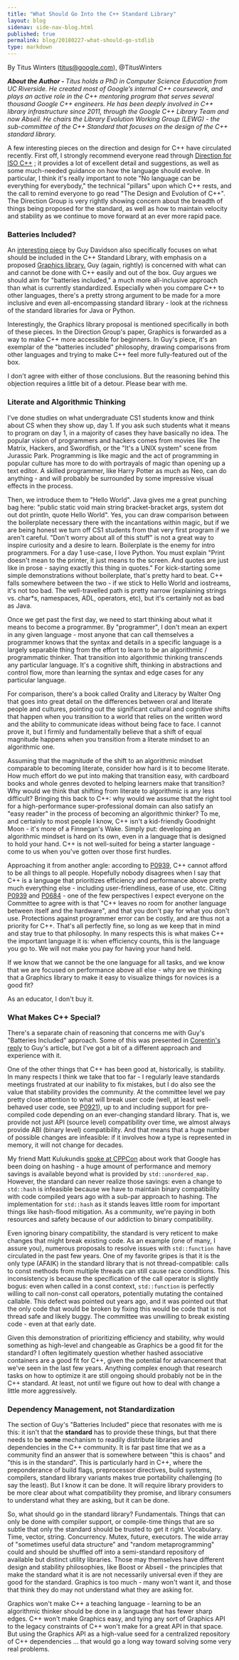 ```yaml
---
title: "What Should Go Into the C++ Standard Library"
layout: blog
sidenav: side-nav-blog.html
published: true
permalink: blog/20180227-what-should-go-stdlib
type: markdown
---
```


By Titus Winters (titus@google.com), @TitusWinters

<i><b>About the Author - </b> Titus holds a PhD in Computer Science Education
from UC Riverside. He created most of Google’s internal C++ coursework, and
plays an active role in the C++ mentoring program that serves several thousand
Google C++ engineers.  He has been deeply involved in C++ library infrastructure
since 2011, through the Google C++ Library Team and now Abseil.  He chairs the
Library Evolution Working Group (LEWG) - the sub-committee of the C++ Standard
that focuses on the design of the C++ standard library.</i>

A few interesting pieces on the direction and design for C++ have circulated
recently.  First off, I strongly recommend everyone read through 
[Direction for ISO C++](http://wg21.link/P0939r0) ; it provides a lot of 
excellent detail and suggestions, as well as some much-needed guidance on how
the language should evolve.  In particular, I think it's really important to
note "No language can be everything for everybody," the technical "pillars" upon
which C++ rests, and the call to remind everyone to go read "The Design and
Evolution of C++". The Direction Group is very rightly showing concern about the
breadth of things being proposed for the standard, as well as how to maintain
velocity and stability as we continue to move forward at an ever more rapid
pace.

### Batteries Included?

An [interesting piece](https://hatcat.com/?p=16) by Guy Davidson also
specifically focuses on what should be included in the C++ Standard Library,
with emphasis on a proposed 
[Graphics library.](http://www.open-std.org/jtc1/sc22/wg21/docs/papers/2018/p0267r7.pdf)
Guy (again, rightly) is concerned with what can and cannot be done with C++
easily and out of the box.  Guy argues we should aim for "batteries included," a
much more all-inclusive approach than what is currently standardized. Especially
when you compare C++ to other languages, there's a pretty strong argument to be
made for a more inclusive and even all-encompassing standard library - look at
the richness of the standard libraries for Java or Python.

Interestingly, the Graphics library proposal is mentioned specifically in both
of these pieces. In the Direction Group's paper, Graphics is forwarded as a way
to make C++ more accessible for beginners. In Guy's piece, it's an exemplar of
the "batteries included" philosophy, drawing comparisons from other languages
and trying to make C++ feel more fully-featured out of the box.

I don't agree with either of those conclusions.  But the reasoning behind this
objection requires a little bit of a detour. Please bear with me.

### Literate and Algorithmic Thinking

I've done studies on what undergraduate CS1 students know and think about CS
when they show up, day 1.  If you ask such students what it means to program on
day 1, in a majority of cases they have basically no idea. The popular vision of
programmers and hackers comes from movies like The Matrix, Hackers, and
Swordfish, or the "It's a UNIX system" scene from Jurassic Park.  Programming is
like magic and the act of programming in popular culture has more to do with
portrayals of magic than opening up a text editor. A skilled programmer, like
Harry Potter as much as Neo, can do anything - and will probably be surrounded
by some impressive visual effects in the process.

Then, we introduce them to "Hello World".  Java gives me a great punching bag
here: "public static void main string bracket-bracket args, system dot out dot
println, quote Hello World".  Yes, you can draw comparison between the
boilerplate necessary there with the incantations within magic, but if we are
being honest we turn off CS1 students from that very first program if we aren't
careful.  "Don't worry about all of this stuff" is not a great way to inspire
curiosity and a desire to learn. Boilerplate is the enemy for intro
programmers. For a day 1 use-case, I love Python. You must explain "Print
doesn't mean to the printer, it just means to the screen. And quotes are just
like in prose - saying exactly this thing in quotes."  For kick-starting some
simple demonstrations without boilerplate, that's pretty hard to beat.  C++
falls somewhere between the two - if we stick to Hello World and iostreams, it's
not too bad.  The well-travelled path is pretty narrow (explaining strings
vs. char*s, namespaces, ADL, operators, etc), but it's certainly not as bad as
Java.

Once we get past the first day, we need to start thinking about what it means to
become a programmer. By "programmer", I don't mean an expert in any given
language - most anyone that can call themselves a programmer knows that the
syntax and details in a specific language is a largely separable thing from the
effort to learn to be an algorithmic / programmatic thinker. That transition
into algorithmic thinking transcends any particular language. It's a cognitive
shift, thinking in abstractions and control flow, more than learning the syntax
and edge cases for any particular language.

For comparison, there's a book called Orality and Literacy by Walter Ong that
goes into great detail on the differences between oral and literate people and
cultures, pointing out the significant cultural and cognitive shifts that happen
when you transition to a world that relies on the written word and the ability
to communicate ideas without being face to face.  I cannot prove it, but I
firmly and fundamentally believe that a shift of equal magnitude happens when
you transition from a literate mindset to an algorithmic one.

Assuming that the magnitude of the shift to an algorithmic mindset comparable to
becoming literate, consider how hard is it to become literate. How much effort
do we put into making that transition easy, with cardboard books and whole
genres devoted to helping learners make that transition?  Why would we think
that shifting from literate to algorithmic is any less difficult?  Bringing this
back to C++: why would we assume that the right tool for a high-performance
super-professional domain can also satisfy an "easy reader" in the process of
becoming an algorithmic thinker? To me, and certainly to most people I know, C++
isn't a kid-friendly Goodnight Moon - it's more of a Finnegan's Wake. Simply
put: developing an algorithmic mindset is hard on its own, even in a language
that is designed to hold your hand. C++ is not well-suited for being a starter
language - come to us when you've gotten over those first hurdles.

Approaching it from another angle: according to
[P0939](http://wg21.link/P0939r0), C++ cannot afford to be all things to all
people.  Hopefully nobody disagrees when I say that C++ is a language that
prioritizes efficiency and performance above pretty much everything else -
including user-friendliness, ease of use, etc.  Citing
[P0939](http://wg21.link/P0939r0) and [P0684](http://wg21.link/P0684r2) - one of
the few perspectives I expect everyone on the Committee to agree with is that
"C++ leaves no room for another language between itself and the hardware", and
that you don't pay for what you don't use.  Protections against programmer error
can be costly, and are thus not a priority for C++.  That's all perfectly fine,
so long as we keep that in mind and stay true to that philosophy. In many
respects this is what makes C++ the important language it is: when efficiency
counts, this is the language you go to. We will not make you pay for having your
hand held.

If we know that we cannot be the one language for all tasks, and we know that we
are focused on performance above all else - why are we thinking that a Graphics
library to make it easy to visualize things for novices is a good fit?

As an educator, I don't buy it.

### What Makes C++ Special?

There's a separate chain of reasoning that concerns me with Guy's "Batteries
Included" approach. Some of this was presented in 
[Corentin's reply](https://hackernoon.com/a-cake-for-your-cherry-what-should-go-in-the-c-standard-library-804fcecccef8)
to Guy's article, but I've got a bit of a different approach and experience with
it.

One of the other things that C++ has been good at, historically, is
stability. In many respects I think we take that too far - I regularly leave
standards meetings frustrated at our inability to fix mistakes, but I do also
see the value that stability provides the community.  At the committee level we
pay pretty close attention to what will break user code (well, at least
well-behaved user code, see [P0921](http://wg21.link/p0921r0)), up to and
including support for pre-compiled code depending on an ever-changing standard
library.  That is, we provide not just API (source level) compatibility over
time, we almost always provide ABI (binary level) compatibility. And that means
that a huge number of possible changes are infeasible: if it involves how a type
is represented in memory, it will not change for decades.

My friend Matt Kulukundis 
[spoke at CPPCon](https://www.youtube.com/watch?v=ncHmEUmJZf4) about work that
Google has been doing on hashing - a huge amount of performance and memory
savings is available beyond what is provided by `std::unordered_map.`  However,
the standard can never realize those savings: even a change to `std::hash` is
infeasible because we have to maintain binary compatibility with code compiled
years ago with a sub-par approach to hashing. The implementation for `std::hash`
as it stands leaves little room for important things like hash-flood mitigation.
As a community, we're paying in both resources and safety because of our
addiction to binary compatibility.

Even ignoring binary compatibility, the standard is very reticent to make
changes that might break existing code.  As an example (one of many, I assure
you), numerous proposals to resolve issues with `std::function `have circulated
in the past few years. One of my favorite gripes is that it is the only type
(AFAIK) in the standard library that is not thread-compatible: calls to const
methods from multiple threads can still cause race conditions. This
inconsistency is because the specification of the call operator is slightly
bogus: even when called in a const context, `std::function` is perfectly willing
to call non-const call operators, potentially mutating the contained
callable. This defect was pointed out years ago, and it was pointed out that the
only code that would be broken by fixing this would be code that is not thread
safe and likely buggy. The committee was unwilling to break existing code - even
at that early date.

Given this demonstration of prioritizing efficiency and stability, why would
something as high-level and changeable as Graphics be a good fit for the
standard?  I often legitimately question whether hashed associative containers
are a good fit for C++, given the potential for advancement that we've seen in
the last few years.  Anything complex enough that research tasks on how to
optimize it are still ongoing should probably not be in the C++ standard. At
least, not until we figure out how to deal with change a little more
aggressively.

### Dependency Management, not Standardization

The section of Guy's "Batteries Included" piece that resonates with me is this:
it isn't that the **standard** has to provide these things, but that there needs
to be **some** mechanism to readily distribute libraries and dependencies in the
C++ community.  It is far past time that we as a community find an answer that
is somewhere between "this is chaos" and "this is in the standard".  This is
particularly hard in C++, where the preponderance of build flags, preprocessor
directives, build systems, compilers, standard library variants makes true
portability challenging (to say the least).  But I know it can be done.  It will
require library providers to be more clear about what compatibility they
promise, and library consumers to understand what they are asking, but it can be
done.

So, what should go in the standard library?  Fundamentals. Things that can only
be done with compiler support, or compile-time things that are so subtle that
only the standard should be trusted to get it right. Vocabulary.  Time, vector,
string. Concurrency.  Mutex, future, executors.  The wide array of "sometimes
useful data structure" and "random metaprogramming" could and should be shuffled
off into a semi-standard repository of available but distinct utility libraries.
Those may themselves have different design and stability philosophies, like
Boost or Abseil - the principles that make the standard what it is are not
necessarily universal even if they are good for the standard.  Graphics is too
much - many won't want it, and those that think they do may not understand what
they are asking for.

Graphics won't make C++ a teaching language - learning to be an algorithmic
thinker should be done in a language that has fewer sharp edges.  C++ won't make
Graphics easy, and tying any sort of Graphics API to the legacy constraints of
C++ won't make for a great API in that space. But using the Graphics API as a
high-value seed for a centralized repository of C++ dependencies … that would go
a long way toward solving some very real problems.
